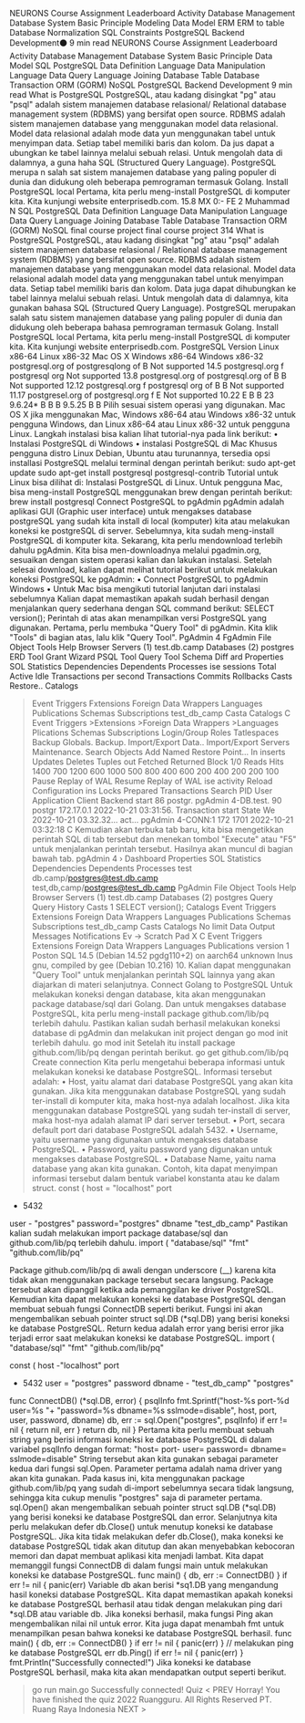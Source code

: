
NEURONS Course Assignment Leaderboard Activity
Database Management
Database System
Basic Principle
Modeling
Data Model
ERM
ERM to table
Database Normalization
SQL Constraints
PostgreSQL
Backend Development⚫ 9 min read
NEURONS Course Assignment Leaderboard Activity
Database Management
Database System
Basic Principle
Data Model
SQL
PostgreSQL
Data Definition Language
Data Manipulation Language
Data Query Language
Joining Database Table
Database Transaction
ORM (GORM)
NoSQL
PostgreSQL
Backend Development 9 min read
What is PostgreSQL
PostgreSQL, atau kadang disingkat "pg" atau "psql" adalah sistem manajemen database relasional/ Relational database management system (RDBMS) yang bersifat open source.
RDBMS adalah sistem manajemen database yang menggunakan model data relasional. Model data relasional adalah mode data yun menggunakan tabel untuk menyimpan data. Setiap tabel memiliki baris dan kolom. Da jus dapat a ubungkan ke tabel lainnya melalui sebuah relasi. Untuk mengolah data di dalamnya, a guna haha SQL (Structured Query Language).
PostgreSQL merupa n salah sat sistem manajemen database yang paling populer di dunia dan didukung oleh beberapa pemrograman termasuk Golang.
Install PostgreSQL local
Pertama, kita perlu meng-install PostgreSQL di komputer kita. Kita kunjungi website enterprisedb.com.
15.8
MX
0:-
FE
2
Muhammad N
SQL
PostgreSQL
Data Definition Language
Data Manipulation Language Data Query Language Joining Database Table Database Transaction
ORM (GORM)
NoSQL
final course project
final course project
314
What is PostgreSQL
PostgreSQL, atau kadang disingkat "pg" atau "psql" adalah sistem manajemen database relasional / Relational database management system (RDBMS) yang bersifat open source.
RDBMS adalah sistem manajemen database yang menggunakan model data relasional. Model data relasional adalah model data yang menggunakan tabel untuk menyimpan data. Setiap tabel memiliki baris dan kolom. Data juga dapat dihubungkan ke tabel lainnya melalui sebuah relasi. Untuk mengolah data di dalamnya, kita gunakan bahasa SQL (Structured Query Language).
PostgreSQL merupakan salah satu sistem manajemen database yang paling populer di dunia dan didukung oleh beberapa bahasa pemrograman termasuk Golang.
Install PostgreSQL local
Pertama, kita perlu meng-install PostgreSQL di komputer kita. Kita kunjungi website enterprisedb.com.
PostgreSQL Version
Linux x86-64
Linux x86-32
Mac OS X
Windows x86-64
Windows x86-32
postgresql.org of
postgresqlong of
B
Not supported
14.5
postgresql.org f
postgresql org
Not supported
13.8
postgresql.org of
postgresql.org of
B
B
Not supported
12.12
postgresql.org f
postgresql org of
B
B
Not supported
11.17
postgresel.org of
postgresql.org f
E
Not supported
10.22
E
B
B
23
9.6.24*
B
B
B
9.5.25
B
B
Pilih sesuai sistem operasi yang digunakan. Mac OS X jika menggunakan Mac, Windows x86-64 atau Windows x86-32 untuk pengguna Windows, dan Linux x86-64 atau Linux x86-32 untuk pengguna Linux. Langkah instalasi bisa kalian lihat tutorial-nya pada link berikut:
• Instalasi PostgreSQL di Windows
• instalasi PostgreSQL di Mac
Khusus pengguna distro Linux Debian, Ubuntu atau turunannya, tersedia opsi installasi PostgreSQL melalui terminal dengan perintah berikut:
sudo apt-get update
sudo apt-get install postgresql postgresql-contrib
Tutorial untuk Linux bisa dilihat di: Instalasi PostgreSQL di Linux.
Untuk pengguna Mac, bisa meng-install PostgreSQL menggunakan brew dengan perintah berikut:
brew install postgresql
Connect PostgreSQL to pgAdmin
pgAdmin adalah aplikasi GUI (Graphic user interface) untuk mengakses database postgreSQL yang sudah kita install di local (komputer) kita atau melakukan koneksi ke postgreSQL di server.
Sebelumnya, kita sudah meng-install PostgreSQL di komputer kita. Sekarang, kita perlu mendownload terlebih dahulu pgAdmin. Kita bisa men-downloadnya melalui pgadmin.org, sesuaikan dengan sistem operasi kalian dan lakukan instalasi.
Setelah selesai download, kalian dapat melihat tutorial berikut untuk melakukan koneksi PostgreSQL ke pgAdmin:
• Connect PostgreSQL to pgAdmin Windows
• Untuk Mac bisa mengikuti tutorial lanjutan dari instalasi sebelumnya
Kalian dapat memastikan apakah sudah berhasil dengan menjalankan query sederhana dengan SQL command berikut:
SELECT version();
Perintah di atas akan menampilkan versi PostgreSQL yang digunakan.
Pertama, perlu membuka "Query Tool" di pgAdmin. Kita klik "Tools" di bagian atas, lalu klik "Query Tool".
PgAdmin 4
FgAdmin File Object Tools Help
Browser
Servers (1)
test.db.camp
Databases (2)
postgres
ERD Tool Grant Wizard PSQL Tool Query Tool Schema Diff
ard Properties SOL
Statistics Dependencies Dependents Processes
ise sessions
Total Active Idle
Transactions per second Transactions Commits Rollbacks
Casts
Restore..
Catalogs
> Event Triggers
>Fxtensions
>Foreign Data Wrappers
Languages
Publications
Schemas
Subscriptions test_db_camp Casta
Catalogs C Event Triggers >Extensions >Foreign Data Wrappers >Languages
Plications
Schemas
Subscriptions Login/Group Roles Tatlespaces
Backup Globals.
Backup.
Import/Export Data..
Import/Export Servers
Maintenance. Search Objects
Add Named Restore Point...
In inserts Updates Deletes
Tuples out
Fetched Returned
Block 1/0
Reads Hits
1400
700
1200
600
1000
500
800
400
600
200
400
200
200
100
Pause Replay of WAL Resume Replay of WAL
ise activity
Reload Configuration
ins Locks Prepared Transactions
Search
PID User Application
Client
Backend start
86
postgr. pgAdmin 4-DB.test. 90 postgr
172.17.0.1
2022-10-21 03:31:56.
Transaction start State We 2022-10-21 03.32.32... act...
pgAdmin 4-CONN:1
172 1701
2022-10-21 03:32:18
C
Kemudian akan terbuka tab baru, kita bisa mengetikkan perintah SQL di tab tersebut dan menekan tombol "Execute" atau "F5" untuk menjalankan perintah tersebut. Hasilnya akan muncul di bagian bawah tab.
pgAdmin 4
› Dashboard Properties SOL Statistics Dependencies Dependents Processes test db.camp/postgres@test.db.camp test,db,camp/postgres@test_db.camp
PgAdmin File Object Tools Help
Browser
Servers (1)
test.db.camp
Databases (2)
postgres
Query Query History
Casts
1 SELECT version();
Catalogs
>Event Triggers
Extensions
>Foreign Data Wrappers
Languages
Publications
Schemas
> Subscriptions
test_db_camp
Casts
Catalogs
No limit
Data Output Messages Notifications
Ev
→
Scratch Pad X
>C Event Triggers
>Extensions
>Foreign Data Wrappers
>Languages
Publications
version
1 Poston SQL 14.5 (Debian 14.52 pgdg110+2) on aarch64 unknown Inus gnu, compiled by gee (Debian 10.216) 10.
Kalian dapat menggunakan "Query Tool" untuk menjalankan perintah SQL lainnya yang akan diajarkan di materi selanjutnya.
Connect Golang to PostgreSQL
Untuk melakukan koneksi dengan database, kita akan menggunakan package database/sql dari Golang. Dan untuk mengakses database PostgreSQL, kita perlu meng-install package github.com/lib/pq terlebih dahulu.
Pastikan kalian sudah berhasil melakukan koneksi database di pgAdmin dan melakukan init project dengan go mod init terlebih dahulu.
> go mod init <nama-project>
Setelah itu install package github.com/lib/pq dengan perintah berikut.
> go get github.com/lib/pq
Create connection
Kita perlu mengetahui beberapa informasi untuk melakukan koneksi ke database PostgreSQL. Informasi tersebut adalah:
• Host, yaitu alamat dari database PostgreSQL yang akan kita gunakan. Jika kita menggunakan database PostgreSQL yang sudah ter-install di komputer kita, maka host-nya adalah localhost. Jika kita menggunakan database PostgreSQL yang sudah ter-install di server, maka host-nya adalah alamat IP dari server tersebut.
• Port, secara default port dari database PostgreSQL adalah 5432.
• Username, yaitu username yang digunakan untuk mengakses database PostgreSQL.
• Password, yaitu password yang digunakan untuk mengakses database PostgreSQL.
• Database Name, yaitu nama database yang akan kita gunakan.
Contoh, kita dapat menyimpan informasi tersebut dalam bentuk variabel konstanta atau ke dalam struct.
const (
host
= "localhost"
port
- 5432
>
user - "postgres"
password="postgres"
dbname "test_db_camp"
Pastikan kalian sudah melakukan import package database/sql dan github.com/lib/pq terlebih dahulu.
import (
"database/sql"
"fmt"
"github.com/lib/pq"
>
Package github.com/lib/pq di awali dengan underscore (__) karena kita tidak akan menggunakan package tersebut secara langsung. Package tersebut akan dipanggil ketika ada pemanggilan ke driver PostgreSQL.
Kemudian kita dapat melakukan koneksi ke database PostgreSQL dengan membuat sebuah fungsi ConnectDB seperti berikut. Fungsi ini akan mengembalikan sebuah pointer struct sql.DB (*sql.DB) yang berisi koneksi ke database PostgreSQL. Return kedua adalah error yang berisi error jika terjadi error saat melakukan koneksi ke database PostgreSQL.
import ( "database/sql"
"fmt"
"github.com/lib/pq"
>
const (
host
-"localhost"
port
- 5432
user
= "postgres"
password dbname - "test_db_camp"
"postgres"
>
func ConnectDB() (*sql.DB, error) {
psqlInfo fmt.Sprintf("host-%s port-%d user=%s "+
"password=%s dbname=%s sslmode=disable",
host, port, user, password, dbname)
db, err := sql.Open("postgres", psqlInfo)
if err != nil {
return nil, err
}
return db, nil
}
Pertama kita perlu membuat sebuah string yang berisi informasi koneksi ke database PostgreSQL di dalam variabel psqlInfo dengan format:
"host=<host> port-<port> user=<user> password=<password> dbname=<dbname> sslmode=disable"
String tersebut akan kita gunakan sebagai parameter kedua dari fungsi sql.Open. Parameter pertama adalah nama driver yang akan kita gunakan. Pada kasus ini, kita menggunakan package github.com/lib/pq yang sudah di-import sebelumnya secara tidak langsung, sehingga kita cukup menulis "postgres" saja di parameter pertama.
sql.Open() akan mengembalikan sebuah pointer struct sql.DB (*sql.DB) yang berisi koneksi ke database PostgreSQL dan error.
Selanjutnya kita perlu melakukan defer db.Close() untuk menutup koneksi ke database PostgreSQL. Jika kita tidak melakukan defer db.Close(), maka koneksi ke database PostgreSQL tidak akan ditutup dan akan menyebabkan kebocoran memori dan dapat membuat aplikasi kita menjadi lambat.
Kita dapat memanggil fungsi ConnectDB di dalam fungsi main untuk melakukan koneksi ke database PostgreSQL.
func main() {
db, err := ConnectDB()
}
if err != nil {
panic(err)
Variable db akan berisi *sq1.DB yang mengandung hasil koneksi database PostgreSQL.
Kita dapat memastikan apakah koneksi ke database PostgreSQL berhasil atau tidak dengan melakukan ping dari *sql.DB atau variable db. Jika koneksi berhasil, maka fungsi Ping akan mengembalikan nilai nil untuk error. Kita juga dapat menambah fmt untuk menampilkan pesan bahwa koneksi ke database PostgreSQL berhasil.
func main() {
db, err := ConnectDB()
}
if err != nil {
panic(err)
}
// melakukan ping ke database PostgreSQL
err
db.Ping()
if err != nil {
panic(err)
}
fmt.Println("Successfully connected!")
Jika koneksi ke database PostgreSQL berhasil, maka kita akan mendapatkan output seperti berikut.
> go run main.go
Successfully connected!
Quiz
< PREV
Horray! You have finished the quiz
2022 Ruangguru. All Rights Reserved PT. Ruang Raya Indonesia
NEXT >